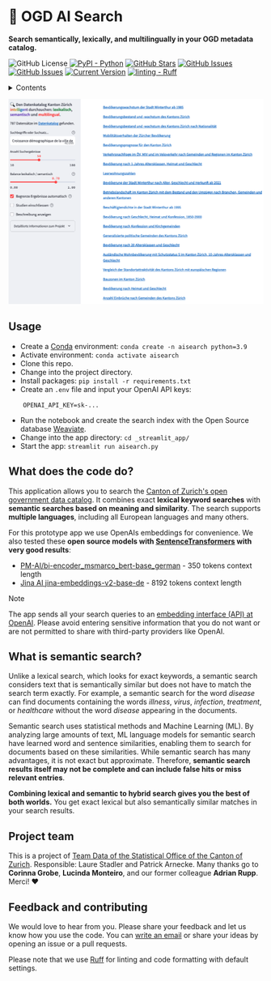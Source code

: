 # 🦄 OGD AI Search

**Search semantically, lexically, and multilingually in your OGD metadata catalog.**

![GitHub License](https://img.shields.io/github/license/machinelearningzh/ogd_ai-search)
[![PyPI - Python](https://img.shields.io/badge/python-v3.9+-blue.svg)](https://github.com/machinelearningZH/ogd_ai-search)
[![GitHub Stars](https://img.shields.io/github/stars/machinelearningZH/ogd_ai-search.svg)](https://github.com/machinelearningZH/ogd_ai-search/stargazers)
[![GitHub Issues](https://img.shields.io/github/issues/machinelearningZH/ogd_ai-search.svg)](https://github.com/machinelearningZH/ogd_ai-search/issues)
[![GitHub Issues](https://img.shields.io/github/issues-pr/machinelearningZH/ogd_ai-search.svg)](https://img.shields.io/github/issues-pr/machinelearningZH/ogd_ai-search)
[![Current Version](https://img.shields.io/badge/version-0.1-green.svg)](https://github.com/machinelearningZH/ogd_ai-search)
<a href="https://github.com/astral-sh/ruff"><img alt="linting - Ruff" class="off-glb" loading="lazy" src="https://img.shields.io/endpoint?url=https://raw.githubusercontent.com/astral-sh/ruff/main/assets/badge/v2.json"></a>

<details>
<summary>Contents</summary>

- [Usage](#usage)
- [What does the code do?](#what-does-the-code-do)
- [What is semantic search?](#what-is-semantic-search)
- [Project team](#project-team)
- [Feedback and contributing](#feedback-and-contributing)

</details>

![](_imgs/app_ui.png)

## Usage

- Create a [Conda](https://conda.io/projects/conda/en/latest/index.html) environment: `conda create -n aisearch python=3.9`
- Activate environment: `conda activate aisearch`
- Clone this repo.
- Change into the project directory.
- Install packages: `pip install -r requirements.txt`
- Create an `.env` file and input your OpenAI API keys:

```
    OPENAI_API_KEY=sk-...
```

- Run the notebook and create the search index with the Open Source database [Weaviate](https://weaviate.io/).
- Change into the app directory: `cd _streamlit_app/`
- Start the app: `streamlit run aisearch.py`

## What does the code do?

This application allows you to search the [Canton of Zurich's open government data catalog](https://www.zh.ch/en/politics-state/statistics-data/data-catalog.html#/). It combines exact **lexical keyword searches** with **semantic searches based on meaning and similarity**. The search supports **multiple languages**, including all European languages and many others.

For this prototype app we use OpenAIs embeddings for convenience. We also tested these **open source models with [SentenceTransformers](https://sbert.net/) with very good results**:

- [PM-AI/bi-encoder_msmarco_bert-base_german](https://huggingface.co/PM-AI/bi-encoder_msmarco_bert-base_german) - 350 tokens context length
- [Jina AI jina-embeddings-v2-base-de](https://huggingface.co/jinaai/jina-embeddings-v2-base-de) - 8192 tokens context length

> [!Note]
> The app sends all your search queries to an [embedding interface (API) at OpenAI](https://platform.openai.com/docs/guides/embeddings). Please avoid entering sensitive information that you do not want or are not permitted to share with third-party providers like OpenAI.

## What is semantic search?

Unlike a lexical search, which looks for exact keywords, a semantic search considers text that is semantically similar but does not have to match the search term exactly. For example, a semantic search for the word *disease* can find documents containing the words *illness*, *virus*, *infection*, *treatment*, or *healthcare* without the word *disease* appearing in the documents.

Semantic search uses statistical methods and Machine Learning (ML). By analyzing large amounts of text, ML language models for semantic search have learned word and sentence similarities, enabling them to search for documents based on these similarities. While semantic search has many advantages, it is not exact but approximate. Therefore, **semantic search results itself may not be complete and can include false hits or miss relevant entries**.

**Combining lexical and semantic to hybrid search gives you the best of both worlds.** You get exact lexical but also semantically similar matches in your search results.

## Project team

This is a project of [Team Data of the Statistical Office of the Canton of Zurich](https://www.zh.ch/de/direktion-der-justiz-und-des-innern/statistisches-amt/data.html). Responsible: Laure Stadler and Patrick Arnecke. Many thanks go to **Corinna Grobe**, **Lucinda Monteiro**, and our former colleague **Adrian Rupp**. Merci! ❤️

## Feedback and contributing

We would love to hear from you. Please share your feedback and let us know how you use the code. You can [write an email](mailto:datashop@statistik.zh.ch) or share your ideas by opening an issue or a pull requests.

Please note that we use [Ruff](https://docs.astral.sh/ruff/) for linting and code formatting with default settings.

